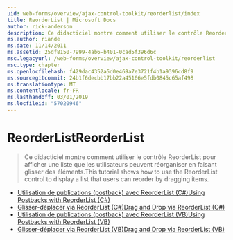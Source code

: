 ```yaml
---
uid: web-forms/overview/ajax-control-toolkit/reorderlist/index
title: ReorderList | Microsoft Docs
author: rick-anderson
description: Ce didacticiel montre comment utiliser le contrôle ReorderList pour afficher une liste que les utilisateurs peuvent réorganiser en faisant glisser des éléments.
ms.author: riande
ms.date: 11/14/2011
ms.assetid: 25df8150-7999-4ab6-b401-0cad5f396d6c
msc.legacyurl: /web-forms/overview/ajax-control-toolkit/reorderlist
msc.type: chapter
ms.openlocfilehash: f429dac4352a5d0e469a7e3721f4b1a9396cd8f9
ms.sourcegitcommit: 24b1f6decbb17bb22a45166e5fdb0845c65af498
ms.translationtype: MT
ms.contentlocale: fr-FR
ms.lasthandoff: 03/01/2019
ms.locfileid: "57020946"
---
```

<a name="reorderlist"></a><span data-ttu-id="12688-103">ReorderList</span><span class="sxs-lookup"><span data-stu-id="12688-103">ReorderList</span></span>
====================
> <span data-ttu-id="12688-104">Ce didacticiel montre comment utiliser le contrôle ReorderList pour afficher une liste que les utilisateurs peuvent réorganiser en faisant glisser des éléments.</span><span class="sxs-lookup"><span data-stu-id="12688-104">This tutorial shows how to use the ReorderList control to display a list that users can reorder by dragging items.</span></span>


- [<span data-ttu-id="12688-105">Utilisation de publications (postback) avec ReorderList (C#)</span><span class="sxs-lookup"><span data-stu-id="12688-105">Using Postbacks with ReorderList (C#)</span></span>](using-postbacks-with-reorderlist-cs.md)
- [<span data-ttu-id="12688-106">Glisser-déplacer via ReorderList (C#)</span><span class="sxs-lookup"><span data-stu-id="12688-106">Drag and Drop via ReorderList (C#)</span></span>](drag-and-drop-via-reorderlist-cs.md)
- [<span data-ttu-id="12688-107">Utilisation de publications (postback) avec ReorderList (VB)</span><span class="sxs-lookup"><span data-stu-id="12688-107">Using Postbacks with ReorderList (VB)</span></span>](using-postbacks-with-reorderlist-vb.md)
- [<span data-ttu-id="12688-108">Glisser-déplacer via ReorderList (VB)</span><span class="sxs-lookup"><span data-stu-id="12688-108">Drag and Drop via ReorderList (VB)</span></span>](drag-and-drop-via-reorderlist-vb.md)
